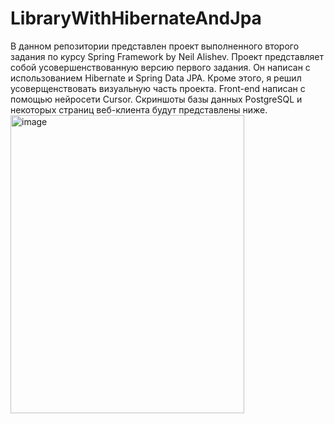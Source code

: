 # LibraryWithHibernateAndJpa
В данном репозитории представлен проект выполненного второго задания по курсу Spring Framework by Neil Alishev.
Проект представляет собой усовершенствованную версию первого задания. Он написан с использованием Hibernate и Spring Data JPA. 
Кроме этого, я решил усоверщенствовать визуальную часть проекта. Front-end написан с помощью нейросети Cursor.
Скриншоты базы данных PostgreSQL и некоторых страниц веб-клиента будут представлены ниже.
<img width="374" height="477" alt="image" src="https://github.com/user-attachments/assets/364dcca8-1c9e-4b9e-955b-78aedf632163" />
